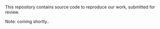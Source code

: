 This repository contains source code to reproduce our work, submitted for review.

Note: coming shortly..
